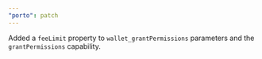 ```yaml
---
"porto": patch
---
```


Added a `feeLimit` property to `wallet_grantPermissions` parameters and the `grantPermissions` capability.
